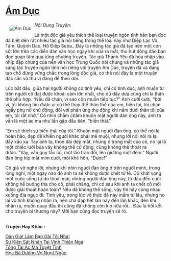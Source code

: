 <a href="https://utruyen.com/am-duc/371/" title="Ám Dục"><h1>Ám Dục</h1></a><div style="display:table"><img align="right" style="float: left; padding: 10px;" src="https://utruyen.com/images/story/200x260/am-duc.jpg" alt="Ám Dục"><em>Nội Dung Truyện:</em><p></p>Là một độc giả yêu thích thể loại truyện ngôn tình hẳn bạn đọc đã biết đến rất nhiều tác giả nổi tiếng trong thể loại này như Diệp Lạc Vô Tâm, Quỳnh Dao, Hồ Điệp Seba…Đây là những tác giả đã tạo nên một cơn sốt lớn trên các diễn đàn văn học ngay khi vừa ra mắt, thu hút đông đảo bạn đọc quan tâm qua từng chương truyện. Tác giả Thánh Yêu đã hòa nhập vào nhịp đập chung của nền văn học Trung Quốc nói chung và những tác giả sáng tác truyện ngôn tình nói riêng với truyện Ám Dục, truyện đã và đang tạo chỗ đứng vững chắc trong lòng độc giả, có thể nói đây là một truyện đặc sắc và thú vị đáng để theo dõi.<p></p>Lúc bắt đầu, giữa hai người không có tình yêu, chỉ có tình dục, anh muốn từ trên người cô đạt được khoái cảm lớn nhất, cho dù dây dưa cũng chỉ là thân thể phù hợp. “Nếu đã chán, vì sao còn muốn tiếp tục?” Anh cười cười, “bởi vì, tôi không tìm được ai có thể thay thế thân thể của em, hiện tại, tôi chán ngấy phụ nữ chủ động, đối với phản ứng thụ động khi nằm dưới thân tôi của em, tôi rất nhớ.” Cô nhìn chằm chằm khuôn mặt người đàn ông này, anh ta vẫn là một ác ma như lần gặp đầu tiên, “biến thái.”<p></p>“Em sẽ thích sự biến thái của tôi.” Khuôn mặt người đàn ông, có thể nói là hoàn hảo, đẹp đẽ khiến người khác phải mê muội, nhưng lời nói nói ra lại đầy xấu xa. Tay anh ta, thon dài đẹp mắt, nhưng ở trong mắt của cô, nó lại là một chiếc lưới bủa vây không thể cử động, cũng không thể thoát ra được. “Vậy, vẫn quy tắc cũ, một lần trao đổi, lên giường một đêm.” Người đàn ông híp mắt mỉm cười, môi khẽ hôn, “Được!”<p></p>Cô giả vờ nghe lời, nhưng khi nhìn người đàn ông ở trên người mình, trong lòng nghĩ, một ngày nào đó anh ta sẽ không được chết tử tế. Cô khát vọng một cuộc sống tự do thoái mái, nhưng người đàn ông này, từ đầu đến cuối không hề buông tha cho cô, phải chăng, chỉ có sau khi anh ta chết cô mới được giải thoát hoàn toàn? Nếu đã không thể sống, vậy thì hãy cùng nhau xuống địa ngục đi. Tình yêu, trong lúc vô thức đã nảy mầm từ lâu, nhưng họ lại vô tình không nhận ra, nên chà đạp hết lần này đến lần khác, đến khi nhận ra, muốn quay đầu thì cũng đã không còn kịp nữa rồi… Đâu là hồi kết cho truyện bi thương này? Mời bạn cùng đọc truyện sẽ rõ.</div><p><br><b>Truyện Hay Khác :</b></p><a href="https://utruyen.com/oan-gia-lam-ban-gai-toi-nha/17186/" alt="Oan Gia! Làm Bạn Gái Tôi Nha!">Oan Gia! Làm Bạn Gái Tôi Nha!</a><br/><a href="https://dammyh.wordpress.com/2019/11/07/su-kien-sat-nhan-tai-vinh-thien-nga/" alt="Sự Kiện Sát Nhân Tại Vịnh Thiên Nga">Sự Kiện Sát Nhân Tại Vịnh Thiên Nga</a><br/><a href="https://github.com/quanluxury/ngontinhhot/tree/master/truyenhay/19533/" alt="Tổng Tài Ác Ma Tuyệt Tình">Tổng Tài Ác Ma Tuyệt Tình</a><br/><a href="https://truyenngontinhay.wordpress.com/2019/10/03/hoc-ba-duong-vo-ngot-ngao/" alt="Học Bá Dưỡng Vợ Ngọt Ngào">Học Bá Dưỡng Vợ Ngọt Ngào</a><br/>